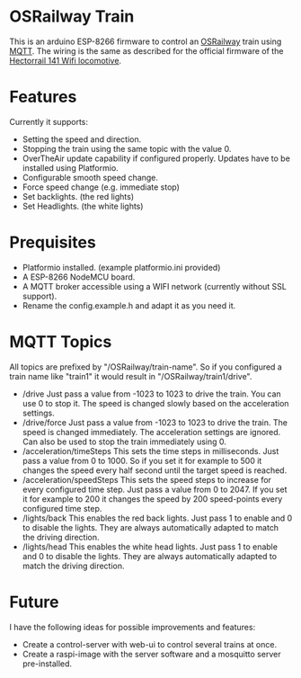 # OSRailway Train

This is an arduino ESP-8266 firmware to control an [OSRailway](https://www.thingiverse.com/thing:4408535) train using [MQTT](https://en.wikipedia.org/wiki/MQTT). The wiring is the same as described for the official firmware of the [Hectorrail 141 Wifi locomotive](https://www.thingiverse.com/thing:2575667).

# Features

Currently it supports:

- Setting the speed and direction.
- Stopping the train using the same topic with the value 0.
- OverTheAir update capability if configured properly. Updates have to be installed using Platformio.
- Configurable smooth speed change.
- Force speed change (e.g. immediate stop)
- Set backlights. (the red lights)
- Set Headlights. (the white lights)

# Prequisites

- Platformio installed. (example platformio.ini provided)
- A ESP-8266 NodeMCU board.
- A MQTT broker accessible using a WIFI network (currently without SSL support).
- Rename the config.example.h and adapt it as you need it.

# MQTT Topics

All topics are prefixed by "/OSRailway/train-name".
So if you configured a train name like "train1" it would result in "/OSRailway/train1/drive".

- /drive
  Just pass a value from -1023 to 1023 to drive the train. You can use 0 to stop it. The speed is changed slowly based on the acceleration settings.
- /drive/force
  Just pass a value from -1023 to 1023 to drive the train. The speed is changed immediately. The acceleration settings are ignored.
  Can also be used to stop the train immediately using 0.
- /acceleration/timeSteps
  This sets the time steps in milliseconds. Just pass a value from 0 to 1000.
  So if you set it for example to 500 it changes the speed every half second until the target speed is reached.
- /acceleration/speedSteps
  This sets the speed steps to increase for every configured time step. Just pass a value from 0 to 2047.
  If you set it for example to 200 it changes the speed by 200 speed-points every configured time step.
- /lights/back
  This enables the red back lights. Just pass 1 to enable and 0 to disable the lights.
  They are always automatically adapted to match the driving direction.
- /lights/head
  This enables the white head lights. Just pass 1 to enable and 0 to disable the lights.
  They are always automatically adapted to match the driving direction.

# Future

I have the following ideas for possible improvements and features:

- Create a control-server with web-ui to control several trains at once.
- Create a raspi-image with the server software and a mosquitto server pre-installed.
